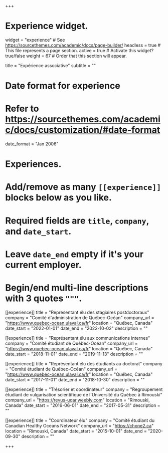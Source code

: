 +++
# Experience widget.
widget = "experience"  # See https://sourcethemes.com/academic/docs/page-builder/
headless = true  # This file represents a page section.
active = true  # Activate this widget? true/false
weight = 67  # Order that this section will appear.

title = "Expérience associative"
subtitle = ""

# Date format for experience
#   Refer to https://sourcethemes.com/academic/docs/customization/#date-format
date_format = "Jan 2006"

# Experiences.
#   Add/remove as many `[[experience]]` blocks below as you like.
#   Required fields are `title`, `company`, and `date_start`.
#   Leave `date_end` empty if it's your current employer.
#   Begin/end multi-line descriptions with 3 quotes `"""`.
[[experience]]
  title = "Représentant élu des stagiaires postdoctoraux"
  company = "Comité d'administration de Québec-Océan"
  company_url = "https://www.quebec-ocean.ulaval.ca/fr"
  location = "Québec, Canada"
  date_start = "2022-01-01"
  date_end = "2022-10-02"
  description = ""

[[experience]]
  title = "Représentant élu aux communications internes"
  company = "Comité étudiant de Québec-Océan"
  company_url = "https://www.quebec-ocean.ulaval.ca/fr"
  location = "Québec, Canada"
  date_start = "2018-11-01"
  date_end = "2019-11-13"
  description = ""

[[experience]]
  title = "Représentant élu des étudiants au doctorat"
  company = "Comité étudiant de Québec-Océan"
  company_url = "https://www.quebec-ocean.ulaval.ca/fr"
  location = "Québec, Canada"
  date_start = "2017-11-01"
  date_end = "2018-10-30"
  description = ""

[[experience]]
  title = "Trésorier et coordinateur"
  company = "Regroupement étudiant de vulgarisation scientifique de l'Université du Québec à Rimouski"
  company_url = "https://revus-uqar.weebly.com"
  location = "Rimouski, Canada"
  date_start = "2016-06-01"
  date_end = "2017-05-31"
  description = ""

[[experience]]
  title = "Coordinateur élu"
  company = "Comité étudiant du Canadian Healthy Oceans Network"
  company_url = "https://chone2.ca"
  location = "Rimouski, Canada"
  date_start = "2015-10-01"
  date_end = "2020-09-30"
  description = ""

+++
